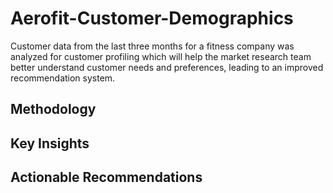 # Aerofit-Customer-Demographics
Customer data from the last three months for a fitness company was analyzed for customer profiling which will help the market research team better understand customer needs and preferences, leading to an improved recommendation system.

## Methodology

## Key Insights

## Actionable Recommendations
